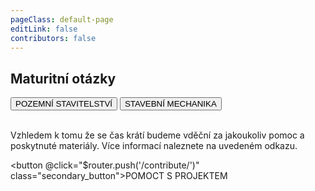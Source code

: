 ```yaml
---
pageClass: default-page
editLink: false
contributors: false
---
```

<p align="center">

## Maturitní otázky

<div class="buttons">
  <button @click="$router.push('/pos/1/')" class="primary_button">POZEMNÍ STAVITELSTVÍ</button>
  <button @click="$router.push('/stk/1/')" class="primary_button">STAVEBNÍ MECHANIKA</button>
</div>
<br>


Vzhledem k tomu že se čas krátí budeme vděční za jakoukoliv pomoc a poskytnuté materiály. Více informací naleznete na uvedeném odkazu.
<br>

<button @click="$router.push('/contribute/')" class="secondary_button">POMOCT S PROJEKTEM</button>

</p>